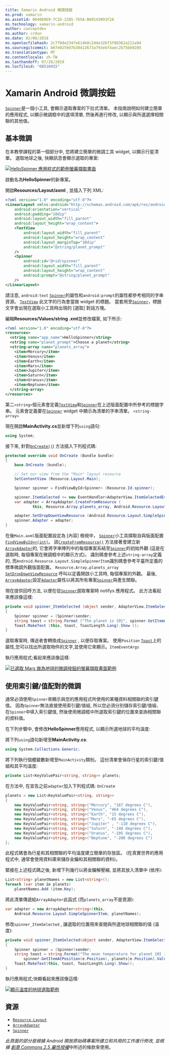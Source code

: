 ```yaml
---
title: Xamarin Android 微調按鈕
ms.prod: xamarin
ms.assetid: 004089E9-7C1D-2285-765A-B69143091F2A
ms.technology: xamarin-android
author: conceptdev
ms.author: crdun
ms.date: 02/06/2018
ms.openlocfilehash: 2c7f0de2347e614b8c24de32bf3f88362a212a94
ms.sourcegitcommit: b07e0259d7b30413673a793ebf4aec2b75bb9285
ms.translationtype: MT
ms.contentlocale: zh-TW
ms.lasthandoff: 07/26/2019
ms.locfileid: "68510415"
---
```

# <a name="xamarinandroid-spinner"></a>Xamarin Android 微調按鈕

[`Spinner`](xref:Android.Widget.Spinner)是一個小工具, 會顯示選取專案的下拉式清單。 本指南說明如何建立簡單的應用程式, 以顯示微調框中的選項清單, 然後再進行修改, 以顯示與所選選擇相關聯的其他值。

## <a name="basic-spinner"></a>基本微調

在本教學課程的第一個部分中, 您將建立簡單的微調工具 widget, 以顯示行星清單。 選取地球之後, 快顯訊息會顯示選取的專案:

[![HelloSpinner 應用程式的範例螢幕擷取畫面](spinner-images/01-example-screenshots-sml.png)](spinner-images/01-example-screenshots.png#lightbox)

啟動名為**HelloSpinner**的新專案。

開啟**Resources/Layout/axml** , 並插入下列 XML:

```xml
<?xml version="1.0" encoding="utf-8"?>
<LinearLayout xmlns:android="http://schemas.android.com/apk/res/android"
    android:orientation="vertical"
    android:padding="10dip"
    android:layout_width="fill_parent"
    android:layout_height="wrap_content">
    <TextView
        android:layout_width="fill_parent"
        android:layout_height="wrap_content"
        android:layout_marginTop="10dip"
        android:text="@string/planet_prompt"
    />
    <Spinner
        android:id="@+id/spinner"
        android:layout_width="fill_parent"
        android:layout_height="wrap_content"
        android:prompt="@string/planet_prompt"
    />
</LinearLayout>
```

請注意, `android:text` [`Spinner`](xref:Android.Widget.Spinner)的屬性和`android:prompt`的屬性都參考相同的字串資源。 [`TextView`](xref:Android.Widget.TextView) 此文字的行為會當做 widget 的標題。 當套用至[`Spinner`](xref:Android.Widget.Spinner)，標題文字會出現在選取小工具時出現的 [選取] 對話方塊。

編輯**Resources/Values/string .xml**並修改檔案, 如下所示:

```xml
<?xml version="1.0" encoding="utf-8"?>
<resources>
  <string name="app_name">HelloSpinner</string>
  <string name="planet_prompt">Choose a planet</string>
  <string-array name="planets_array">
    <item>Mercury</item>
    <item>Venus</item>
    <item>Earth</item>
    <item>Mars</item>
    <item>Jupiter</item>
    <item>Saturn</item>
    <item>Uranus</item>
    <item>Neptune</item>
  </string-array>
</resources>
```

第二`<string>`個元素會定義[`TextView`](xref:Android.Widget.TextView)和[`Spinner`](xref:Android.Widget.Spinner)在上述版面配置中所參考的標題字串。
元素會定義要在[`Spinner`](xref:Android.Widget.Spinner) widget 中顯示為清單的字串清單。 `<string-array>`

現在開啟**MainActivity.cs**並新增下列`using`語句:

```csharp
using System;
```

接下來, 針對[`OnCreate()`](xref:Android.App.Activity.OnCreate*)) 方法插入下列程式碼:

```csharp
protected override void OnCreate (Bundle bundle)
{
    base.OnCreate (bundle);

    // Set our view from the "Main" layout resource
    SetContentView (Resource.Layout.Main);

    Spinner spinner = FindViewById<Spinner> (Resource.Id.spinner);

    spinner.ItemSelected += new EventHandler<AdapterView.ItemSelectedEventArgs> (spinner_ItemSelected);
    var adapter = ArrayAdapter.CreateFromResource (
            this, Resource.Array.planets_array, Android.Resource.Layout.SimpleSpinnerItem);

    adapter.SetDropDownViewResource (Android.Resource.Layout.SimpleSpinnerDropDownItem);
    spinner.Adapter = adapter;
}
```

在後`Main.axml`版面配置設定為 [內容] 檢視中， [`Spinner`](xref:Android.Widget.Spinner)小工具擷取自與版面配置[`FindViewById<>(int)`](xref:Android.App.Activity.FindViewById*)。
該[`CreateFromResource()`](xref:Android.Widget.ArrayAdapter.CreateFromResource*)
方法接著會建立新[`ArrayAdapter`](xref:Android.Widget.ArrayAdapter)的, 它會將字串陣列中的每個專案系結至[`Spinner`](xref:Android.Widget.Spinner)的初始外觀 (這是在選取時, 每個專案在微調框中的顯示方式)。 識別碼會參考上述`string-array`定義的, 而`Android.Resource.Layout.SimpleSpinnerItem`識別碼會參考平臺所定義的標準微調外觀版面配置。 `Resource.Array.planets_array`
[`SetDropDownViewResource`](xref:Android.Widget.ArrayAdapter.SetDropDownViewResource*)
呼叫以定義開啟小工具時, 每個專案的外觀。 最後, [`ArrayAdapter`](xref:Android.Widget.ArrayAdapter)設定[`Adapter`](xref:Android.Widget.ArrayAdapter)屬性以將其所有專案[`Spinner`](xref:Android.Widget.Spinner)與產生關聯。

現在提供回呼方法, 以便在從[`Spinner`](xref:Android.Widget.Spinner)選取專案時 notifys 應用程式。 此方法看起來應該像這樣:

```csharp
private void spinner_ItemSelected (object sender, AdapterView.ItemSelectedEventArgs e)
{
    Spinner spinner = (Spinner)sender;
    string toast = string.Format ("The planet is {0}", spinner.GetItemAtPosition (e.Position));
    Toast.MakeText (this, toast, ToastLength.Long).Show ();
}
```

選取專案時, 傳送者會轉換成[`Spinner`](xref:Android.Widget.Spinner) , 以便存取專案。 使用`Position` [`Toast`](xref:Android.Widget.Toast)上的屬性,您可以找出所選取物件的文字,並使用它來顯示。`ItemEventArgs`

執行應用程式;看起來應該像這樣:

[![已選取 Mars 做為地球的微調按鈕的螢幕擷取畫面範例](spinner-images/02-basic-example-sml.png)](spinner-images/02-basic-example.png#lightbox)

## <a name="spinner-using-keyvalue-pairs"></a>使用索引鍵/值配對的微調

通常必須使用`Spinner`來顯示與您的應用程式所使用的某種資料相關聯的索引鍵值。 因為`Spinner`無法直接使用索引鍵/值組, 所以您必須分別儲存索引鍵/值組、在`Spinner`中填入索引鍵值, 然後使用微調框中所選取索引鍵的位置來查詢相關聯的資料值。 

在下列步驟中, 會修改**HelloSpinner**應用程式, 以顯示所選地球的平均溫度:

將下列`using`語句新增至**MainActivity.cs**:

```csharp
using System.Collections.Generic;
```

將下列執行個體變數新增至`MainActivity`類別。
這份清單會保存行星的索引鍵/值組和其平均溫度:

```csharp
private List<KeyValuePair<string, string>> planets;
```

在方法中, 在宣告之前`adapter`加入下列程式碼: `OnCreate`

```csharp
planets = new List<KeyValuePair<string, string>>
{
    new KeyValuePair<string, string>("Mercury", "167 degrees C"),
    new KeyValuePair<string, string>("Venus", "464 degrees C"),
    new KeyValuePair<string, string>("Earth", "15 degrees C"),
    new KeyValuePair<string, string>("Mars", "-65 degrees C"),
    new KeyValuePair<string, string>("Jupiter" , "-110 degrees C"),
    new KeyValuePair<string, string>("Saturn", "-140 degrees C"),
    new KeyValuePair<string, string>("Uranus", "-195 degrees C"),
    new KeyValuePair<string, string>("Neptune", "-200 degrees C")
};
```

此程式碼會為行星和其相關聯的平均溫度建立簡單的存放區。 (在真實世界的應用程式中, 通常會使用資料庫來儲存金鑰和其相關聯的資料)。

緊接在上述程式碼之後, 新增下列幾行以將金鑰解壓縮, 並將其放入清單中 (依序):

```csharp
List<string> planetNames = new List<string>();
foreach (var item in planets)
    planetNames.Add (item.Key);
```

將此清單傳遞給`ArrayAdapter`此函式 (而`planets_array`不是資源):

```csharp
var adapter = new ArrayAdapter<string>(this,
    Android.Resource.Layout.SimpleSpinnerItem, planetNames);
```

修改`spinner_ItemSelected` , 讓選取的位置用來查閱與所選地球相關聯的值 (溫度):

```csharp
private void spinner_ItemSelected(object sender, AdapterView.ItemSelectedEventArgs e)
{
    Spinner spinner = (Spinner)sender;
    string toast = string.Format("The mean temperature for planet {0} is {1}",
        spinner.GetItemAtPosition(e.Position), planets[e.Position].Value);
    Toast.MakeText(this, toast, ToastLength.Long).Show();
}
```

執行應用程式;快顯看起來應該像這樣:

[![顯示溫度的地球選取範例](spinner-images/03-keyvalue-example-sml.png)](spinner-images/03-keyvalue-example.png#lightbox)

## <a name="resources"></a>資源

- [`Resource.Layout`](xref:Android.Resource.Layout)
- [`ArrayAdapter`](xref:Android.Widget.ArrayAdapter)
- [`Spinner`](xref:Android.Widget.Spinner)

*此頁面的部分是根據 Android 開放原始碼專案所建立和共用的工作進行修改, 並根據*
[*創意 Commons 2.5 屬性授權*](http://creativecommons.org/licenses/by/2.5/)中所述的條款來使用。
